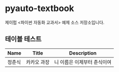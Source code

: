 # pyauto-textbook
제이펍 &lt;파이썬 자동화 교과서> 예제 소스 저장소입니다.

## 테이블 테스트

| Name | Title | Description |
|------|-------|-------------|
| 정춘식 | 카카오 과장 | 니 이름은 이제부터 춘식이여 |

